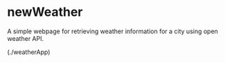 # newWeather

A simple webpage for retrieving weather information for a city using open weather API.

(./weatherApp)


